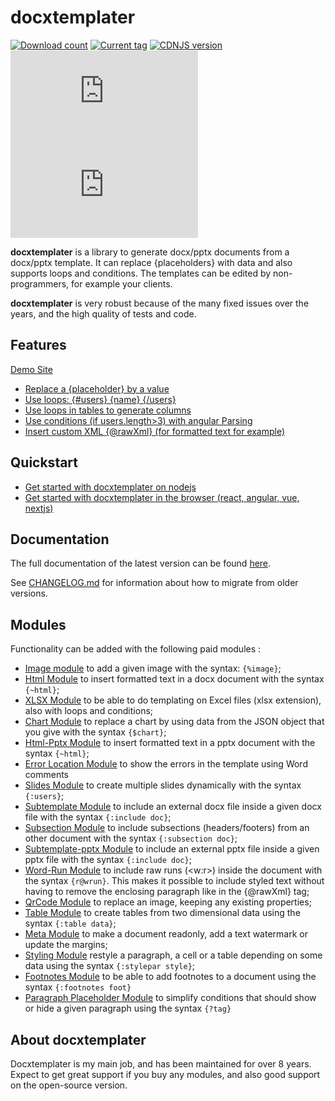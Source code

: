 # docxtemplater

[![Download count](https://img.shields.io/npm/dm/docxtemplater.svg?style=flat)](https://www.npmjs.org/package/docxtemplater) [![Current tag](https://img.shields.io/npm/v/docxtemplater.svg?style=flat)](https://www.npmjs.org/package/docxtemplater) [![CDNJS version](https://img.shields.io/cdnjs/v/docxtemplater.svg)](https://cdnjs.com/libraries/docxtemplater) [![size](http://img.badgesize.io/https://raw.githubusercontent.com/open-xml-templating/docxtemplater-build/master/build/docxtemplater-latest.min.js?label=size&style=flat-square)](https://raw.githubusercontent.com/open-xml-templating/docxtemplater-build/master/build/docxtemplater-latest.min.js) [![gzip size](http://img.badgesize.io/https://raw.githubusercontent.com/open-xml-templating/docxtemplater-build/master/build/docxtemplater-latest.min.js?compression=gzip&label=gzip%20size&style=flat-square)](https://raw.githubusercontent.com/open-xml-templating/docxtemplater-build/master/build/docxtemplater-latest.min.js)

**docxtemplater** is a library to generate docx/pptx documents from a docx/pptx template. It can replace {placeholders} with data and also supports loops and conditions. The templates can be edited by non-programmers, for example your clients.

**docxtemplater** is very robust because of the many fixed issues over the years, and the high quality of tests and code.

## Features

[Demo Site](https://docxtemplater.com/demo)

- <a href="https://docxtemplater.com/demo#simple">Replace a {placeholder} by a value</a>
- <a href="https://docxtemplater.com/demo#loops">Use loops: {#users} {name} {/users} </a>
- <a href="https://docxtemplater.com/demo#loop-table">Use loops in tables to generate columns</a>
- <a href="https://docxtemplater.com/demo#conditions">Use conditions (if users.length>3) with angular Parsing</a>
- <a href="https://docxtemplater.com/demo#xml-insertion">Insert custom XML {@rawXml} (for formatted text for example)</a>

## Quickstart

- [Get started with docxtemplater on nodejs](https://docxtemplater.com/docs/get-started-node)
- [Get started with docxtemplater in the browser (react, angular, vue, nextjs)](https://docxtemplater.com/docs/get-started-browser)

## Documentation

The full documentation of the latest version can be found [here](https://docxtemplater.com/docs).

See [CHANGELOG.md](CHANGELOG.md) for information about how to migrate from older versions.

## Modules

Functionality can be added with the following paid modules :

- [Image module](https://docxtemplater.com/modules/image/) to add a given image with the syntax: `{%image}`;
- [Html Module](https://docxtemplater.com/modules/html/) to insert formatted text in a docx document with the syntax `{~html}`;
- [XLSX Module](https://docxtemplater.com/modules/xlsx) to be able to do templating on Excel files (xlsx extension), also with loops and conditions;
- [Chart Module](https://docxtemplater.com/modules/chart/) to replace a chart by using data from the JSON object that you give with the syntax `{$chart}`;
- [Html-Pptx Module](https://docxtemplater.com/modules/html-pptx/) to insert formatted text in a pptx document with the syntax `{~html}`;
- [Error Location Module](https://docxtemplater.com/modules/error-location) to show the errors in the template using Word comments
- [Slides Module](https://docxtemplater.com/modules/slides/) to create multiple slides dynamically with the syntax `{:users}`;
- [Subtemplate Module](https://docxtemplater.com/modules/subtemplate) to include an external docx file inside a given docx file with the syntax `{:include doc}`;
- [Subsection Module](https://docxtemplater.com/modules/subsection) to include subsections (headers/footers) from an other document with the syntax `{:subsection doc}`;
- [Subtemplate-pptx Module](https://docxtemplater.com/modules/pptx-sub/) to include an external pptx file inside a given pptx file with the syntax `{:include doc}`;
- [Word-Run Module](https://docxtemplater.com/modules/word-run) to include raw runs (<w:r>) inside the document with the syntax `{r@wrun}`. This makes it possible to include styled text without having to remove the enclosing paragraph like in the {@rawXml} tag;
- [QrCode Module](https://docxtemplater.com/modules/qrcode) to replace an image, keeping any existing properties;
- [Table Module](https://docxtemplater.com/modules/table) to create tables from two dimensional data using the syntax `{:table data}`;
- [Meta Module](https://docxtemplater.com/modules/meta) to make a document readonly, add a text watermark or update the margins;
- [Styling Module](https://docxtemplater.com/modules/styling) restyle a paragraph, a cell or a table depending on some data using the syntax `{:stylepar style}`;
- [Footnotes Module](https://docxtemplater.com/modules/footnotes) to be able to add footnotes to a document using the syntax `{:footnotes foot}`
- [Paragraph Placeholder Module](https://docxtemplater.com/modules/paragraph-placeholder) to simplify conditions that should show or hide a given paragraph using the syntax `{?tag}`

## About docxtemplater

Docxtemplater is my main job, and has been maintained for over 8 years. Expect to get great support if you buy any modules, and also good support on the open-source version.
